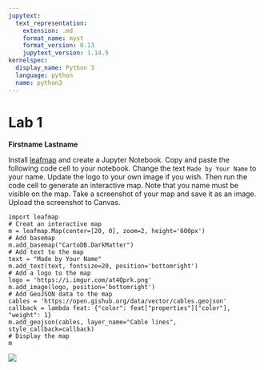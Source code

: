 ```yaml
---
jupytext:
  text_representation:
    extension: .md
    format_name: myst
    format_version: 0.13
    jupytext_version: 1.14.5
kernelspec:
  display_name: Python 3
  language: python
  name: python3
---
```


# Lab 1

**Firstname Lastname**

Install [leafmap](https://leafmap.org) and create a Jupyter Notebook. Copy and paste the following code cell to your notebook. Change the text `Made by Your Name` to your name. Update the logo to your own image if you wish. Then run the code cell to generate an interactive map. Note that you name must be visible on the map. Take a screenshot of your map and save it as an image. Upload the screenshot to Canvas.

```{code-cell}
import leafmap
# Creat an interactive map
m = leafmap.Map(center=[20, 0], zoom=2, height='600px')
# Add basemap
m.add_basemap("CartoDB.DarkMatter")
# Add text to the map
text = "Made by Your Name"
m.add_text(text, fontsize=20, position='bottomright')
# Add a logo to the map
logo = 'https://i.imgur.com/at4Qprk.png'
m.add_image(logo, position='bottomright')
# Add GeoJSON data to the map
cables = 'https://open.gishub.org/data/vector/cables.geojson'
callback = lambda feat: {"color": feat["properties"]["color"], "weight": 1}
m.add_geojson(cables, layer_name="Cable lines", style_callback=callback)
# Display the map
m
```

![](https://i.imgur.com/ZfZCdhL.png)
